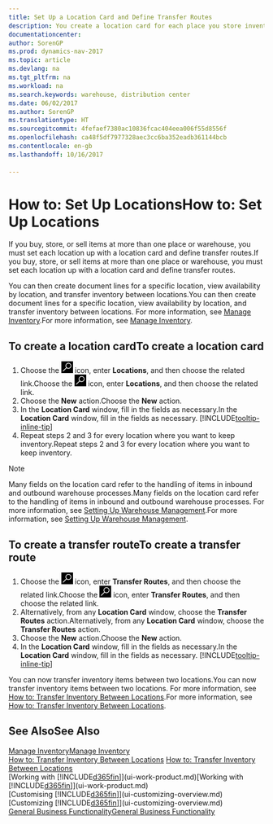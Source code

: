 ```yaml
---
title: Set Up a Location Card and Define Transfer Routes
description: You create a location card for each place you store inventory items, for example, a warehouse or distribution centre, and set up routes to transfer items between locations.
documentationcenter: 
author: SorenGP
ms.prod: dynamics-nav-2017
ms.topic: article
ms.devlang: na
ms.tgt_pltfrm: na
ms.workload: na
ms.search.keywords: warehouse, distribution center
ms.date: 06/02/2017
ms.author: SorenGP
ms.translationtype: HT
ms.sourcegitcommit: 4fefaef7380ac10836fcac404eea006f55d8556f
ms.openlocfilehash: ca48f5df7977328aec3cc6ba352eadb361144bcb
ms.contentlocale: en-gb
ms.lasthandoff: 10/16/2017

---
```

# <a name="how-to-set-up-locations"></a><span data-ttu-id="bf9dd-103">How to: Set Up Locations</span><span class="sxs-lookup"><span data-stu-id="bf9dd-103">How to: Set Up Locations</span></span>
<span data-ttu-id="bf9dd-104">If you buy, store, or sell items at more than one place or warehouse, you must set each location up with a location card and define transfer routes.</span><span class="sxs-lookup"><span data-stu-id="bf9dd-104">If you buy, store, or sell items at more than one place or warehouse, you must set each location up with a location card and define transfer routes.</span></span>

<span data-ttu-id="bf9dd-105">You can then create document lines for a specific location, view availability by location, and transfer inventory between locations.</span><span class="sxs-lookup"><span data-stu-id="bf9dd-105">You can then create document lines for a specific location, view availability by location, and transfer inventory between locations.</span></span> <span data-ttu-id="bf9dd-106">For more information, see [Manage Inventory](inventory-manage-inventory.md).</span><span class="sxs-lookup"><span data-stu-id="bf9dd-106">For more information, see [Manage Inventory](inventory-manage-inventory.md).</span></span>

## <a name="to-create-a-location-card"></a><span data-ttu-id="bf9dd-107">To create a location card</span><span class="sxs-lookup"><span data-stu-id="bf9dd-107">To create a location card</span></span>
1. <span data-ttu-id="bf9dd-108">Choose the ![Search for Page or Report](media/ui-search/search_small.png "Search for Page or Report icon") icon, enter **Locations**, and then choose the related link.</span><span class="sxs-lookup"><span data-stu-id="bf9dd-108">Choose the ![Search for Page or Report](media/ui-search/search_small.png "Search for Page or Report icon") icon, enter **Locations**, and then choose the related link.</span></span>
2. <span data-ttu-id="bf9dd-109">Choose the **New** action.</span><span class="sxs-lookup"><span data-stu-id="bf9dd-109">Choose the **New** action.</span></span>
3. <span data-ttu-id="bf9dd-110">In the **Location Card** window, fill in the fields as necessary.</span><span class="sxs-lookup"><span data-stu-id="bf9dd-110">In the **Location Card** window, fill in the fields as necessary.</span></span> [!INCLUDE[tooltip-inline-tip](includes/tooltip-inline-tip_md.md)]
4. <span data-ttu-id="bf9dd-111">Repeat steps 2 and 3 for every location where you want to keep inventory.</span><span class="sxs-lookup"><span data-stu-id="bf9dd-111">Repeat steps 2 and 3 for every location where you want to keep inventory.</span></span>

> [!NOTE]  
> <span data-ttu-id="bf9dd-112">Many fields on the location card refer to the handling of items in inbound and outbound warehouse processes.</span><span class="sxs-lookup"><span data-stu-id="bf9dd-112">Many fields on the location card refer to the handling of items in inbound and outbound warehouse processes.</span></span> <span data-ttu-id="bf9dd-113">For more information, see [Setting Up Warehouse Management](warehouse-setup-warehouse.md).</span><span class="sxs-lookup"><span data-stu-id="bf9dd-113">For more information, see [Setting Up Warehouse Management](warehouse-setup-warehouse.md).</span></span>

## <a name="to-create-a-transfer-route"></a><span data-ttu-id="bf9dd-114">To create a transfer route</span><span class="sxs-lookup"><span data-stu-id="bf9dd-114">To create a transfer route</span></span>
1. <span data-ttu-id="bf9dd-115">Choose the ![Search for Page or Report](media/ui-search/search_small.png "Search for Page or Report icon") icon, enter **Transfer Routes**, and then choose the related link.</span><span class="sxs-lookup"><span data-stu-id="bf9dd-115">Choose the ![Search for Page or Report](media/ui-search/search_small.png "Search for Page or Report icon") icon, enter **Transfer Routes**, and then choose the related link.</span></span>
2. <span data-ttu-id="bf9dd-116">Alternatively, from any **Location Card** window, choose the **Transfer Routes** action.</span><span class="sxs-lookup"><span data-stu-id="bf9dd-116">Alternatively, from any **Location Card** window, choose the **Transfer Routes** action.</span></span>
3. <span data-ttu-id="bf9dd-117">Choose the **New** action.</span><span class="sxs-lookup"><span data-stu-id="bf9dd-117">Choose the **New** action.</span></span>
4. <span data-ttu-id="bf9dd-118">In the **Location Card** window, fill in the fields as necessary.</span><span class="sxs-lookup"><span data-stu-id="bf9dd-118">In the **Location Card** window, fill in the fields as necessary.</span></span> [!INCLUDE[tooltip-inline-tip](includes/tooltip-inline-tip_md.md)]

<span data-ttu-id="bf9dd-119">You can now transfer inventory items between two locations.</span><span class="sxs-lookup"><span data-stu-id="bf9dd-119">You can now transfer inventory items between two locations.</span></span> <span data-ttu-id="bf9dd-120">For more information, see [How to: Transfer Inventory Between Locations](inventory-how-transfer-between-locations.md).</span><span class="sxs-lookup"><span data-stu-id="bf9dd-120">For more information, see [How to: Transfer Inventory Between Locations](inventory-how-transfer-between-locations.md).</span></span>    

## <a name="see-also"></a><span data-ttu-id="bf9dd-121">See Also</span><span class="sxs-lookup"><span data-stu-id="bf9dd-121">See Also</span></span>
[<span data-ttu-id="bf9dd-122">Manage Inventory</span><span class="sxs-lookup"><span data-stu-id="bf9dd-122">Manage Inventory</span></span>](inventory-manage-inventory.md)  
<span data-ttu-id="bf9dd-123">[How to: Transfer Inventory Between Locations](inventory-how-transfer-between-locations.md)  </span><span class="sxs-lookup"><span data-stu-id="bf9dd-123">[How to: Transfer Inventory Between Locations](inventory-how-transfer-between-locations.md)  </span></span>  
<span data-ttu-id="bf9dd-124">[Working with [!INCLUDE[d365fin](includes/d365fin_md.md)]](ui-work-product.md)</span><span class="sxs-lookup"><span data-stu-id="bf9dd-124">[Working with [!INCLUDE[d365fin](includes/d365fin_md.md)]](ui-work-product.md)</span></span>  
<span data-ttu-id="bf9dd-125">[Customising [!INCLUDE[d365fin](includes/d365fin_md.md)]](ui-customizing-overview.md)</span><span class="sxs-lookup"><span data-stu-id="bf9dd-125">[Customizing [!INCLUDE[d365fin](includes/d365fin_md.md)]](ui-customizing-overview.md)</span></span>  
[<span data-ttu-id="bf9dd-126">General Business Functionality</span><span class="sxs-lookup"><span data-stu-id="bf9dd-126">General Business Functionality</span></span>](ui-across-business-areas.md)

